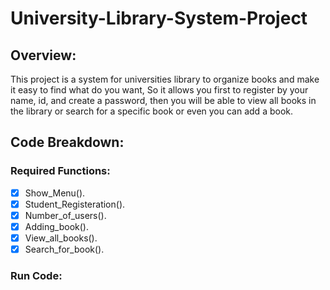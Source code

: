 # University-Library-System-Project
## Overview:
This project is a system for universities library to organize books and make it easy to find what do you want, So it allows you first to register by your name, id, and create a password, then you will be able to view all books in the library or search for a specific book or even you can add a book.
## Code Breakdown:
### Required Functions:
- [x] Show_Menu().
- [x] Student_Registeration().
- [x] Number_of_users().
- [x] Adding_book().
- [x] View_all_books().
- [x] Search_for_book().
### Run Code:

